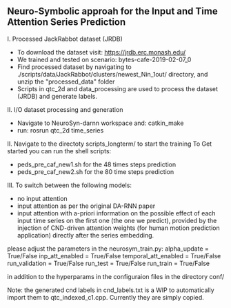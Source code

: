 ## Neuro-Symbolic approah for the Input and Time Attention Series Prediction

I. Processed JackRabbot dataset (JRDB)
- To download the dataset visit: https://jrdb.erc.monash.edu/
- We trained and tested on scenario: bytes-cafe-2019-02-07_0
- Find processed dataset by navigating to ./scripts/data/JackRabbot/clusters/newest_Nin_1out/ directory, and unzip the "processed_data" folder
- Scripts in qtc_2d and data_processing are used to process the dataset (JRDB) and generate labels. 

II. I/O dataset processing and generation
- Navigate to NeuroSyn-darnn workspace and: catkin_make
- run: rosrun qtc_2d time_series

II. Navigate to the directoty scripts_longterm/ to start the training
To Get started you can run the shell scripts:
- peds_pre_caf_new1.sh for the 48 times steps prediction
- peds_pre_caf_new2.sh for the 80 time steps prediction

III. To switch between the following models:
- no input attention
- input attention as per the original DA-RNN paper
- input attention with a-priori information on the possible effect of each input time series on the first one (the one we predict), provided by 
the injection of CND-driven attention weights (for human motion prediction application) directly after the series embedding.

please adjust the parameters in the neurosym_train.py:
alpha_update = True/False
inp_att_enabled = True/False
temporal_att_enabled = True/False
run_validation = True/False
run_test = True/False
run_train = True/False

in addition to the hyperparams in the configuraion files in the directory conf/


Note: the generated cnd labels in cnd_labels.txt is a WIP to automatically import them to qtc_indexed_c1.cpp. Currently they are simply copied.
